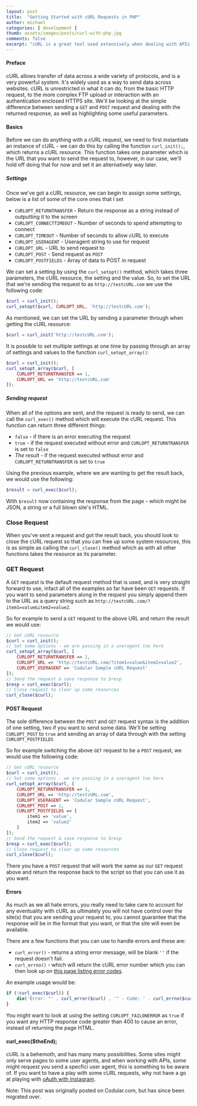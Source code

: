 ```yaml
---
layout: post
title:  "Getting Started with cURL Requests in PHP"
author: michael
categories: [ development ]
thumb: assets/images/posts/curl-with-php.jpg
comments: false
excerpt: "cURL is a great tool used extensively when dealing with APIs and 3rd party applications, a very simple introduction to GET and POST requests in cURL with PHP."
---
```


#### Preface

cURL allows transfer of data across a wide variety of protocols, and is a very powerful system. It's widely used as a way to send data across websites. cURL is unrestricted in what it can do, from the basic HTTP request, to the more complex FTP upload or interaction with an authentication enclosed HTTPS site. We'll be looking at the simple difference between sending a `GET` and `POST` request and dealing with the returned response, as well as highlighting some useful parameters.

#### Basics

Before we can do anything with a cURL request, we need to first instantiate an instance of cURL - we can do this by calling the function `curl_init();`, which returns a cURL resource. This function takes one parameter which is the URL that you want to send the request to, however, in our case, we'll hold off doing that for now and set it an alternatively way later.

##### Settings

Once we've got a cURL resource, we can begin to assign some settings, below is a list of some of the core ones that I set

- `CURLOPT_RETURNTRANSFER` - Return the response as a string instead of outputting it to the screen
- `CURLOPT_CONNECTTIMEOUT` - Number of seconds to spend attempting to connect
- `CURLOPT_TIMEOUT` - Number of seconds to allow cURL to execute
- `CURLOPT_USERAGENT` - Useragent string to use for request
- `CURLOPT_URL` - URL to send request to
- `CURLOPT_POST` - Send request as `POST`
- `CURLOPT_POSTFIELDS` - Array of data to POST in request

We can set a setting by using the `curl_setopt()` method, which takes three parameters, the cURL resource, the setting and the value. So, to set the URL that we're sending the request to as `http://testcURL.com` we use the following code:

```php
$curl = curl_init();
curl_setopt($curl, CURLOPT_URL, 'http://testcURL.com');
```

As mentioned, we can set the URL by sending a parameter through when getting the cURL resource:

```php
$curl = curl_init('http://testcURL.com');
```

It is possible to set multiple settings at one time by passing through an array of settings and values to the function `curl_setopt_array()`:

```php
$curl = curl_init();
curl_setopt_array($curl, [
    CURLOPT_RETURNTRANSFER => 1,
    CURLOPT_URL => 'http://testcURL.com'
]);
```

##### Sending request

When all of the options are sent, and the request is ready to send, we can call the `curl_exec()` method which will execute the cURL request. This function can return three different things:

- `false` - if there is an error executing the request
- `true` - if the request executed without error and `CURLOPT_RETURNTRANSFER` is set to `false`
- *The result* - if the request executed without error and `CURLOPT_RETURNTRANSFER` is set to `true`

Using the previous example, where we are wanting to get the result back, we would use the following: 

```php
$result = curl_exec($curl);
```

With `$result` now containing the response from the page - which might be JSON, a string or a full blown site's HTML.

### Close Request

When you've sent a request and got the result back, you should look to close the cURL request so that you can free up some system resources, this is as simple as calling the `curl_close()` method which as with all other functions takes the resource as its parameter.

### GET Request

A `GET` request is the default request method that is used, and is very straight forward to use, infact all of the examples so far have been `GET` requests. If you want to send parameters along in the request you simply append them to the URL as a query string such as `http://testcURL.com/?item1=value&item2=value2`.

So for example to send a `GET` request to the above URL and return the result we would use: 
    
```php
// Get cURL resource
$curl = curl_init();
// Set some options - we are passing in a useragent too here
curl_setopt_array($curl, [
    CURLOPT_RETURNTRANSFER => 1,
    CURLOPT_URL => 'http://testcURL.com/?item1=value&item2=value2',
    CURLOPT_USERAGENT => 'Codular Sample cURL Request'
]);
// Send the request & save response to $resp
$resp = curl_exec($curl);
// Close request to clear up some resources
curl_close($curl);
```

#### POST Request

The sole difference between the `POST` and `GET` request syntax is the addition of one setting, two if you want to send some data. We'll be setting `CURLOPT_POST` to `true` and sending an array of data through with the setting `CURLOPT_POSTFIELDS`

So for example switching the above `GET` request to be a `POST` request, we would use the following code:

```php
// Get cURL resource
$curl = curl_init();
// Set some options - we are passing in a useragent too here
curl_setopt_array($curl, [
    CURLOPT_RETURNTRANSFER => 1,
    CURLOPT_URL => 'http://testcURL.com',
    CURLOPT_USERAGENT => 'Codular Sample cURL Request',
    CURLOPT_POST => 1,
    CURLOPT_POSTFIELDS => [
        item1 => 'value',
        item2 => 'value2'
    ]
]);
// Send the request & save response to $resp
$resp = curl_exec($curl);
// Close request to clear up some resources
curl_close($curl);
```

There you have a `POST` request that will work the same as our `GET` request above and return the response back to the script so that you can use it as you want.


#### Errors

As much as we all hate errors, you really need to take care to account for any eventuality with cURL as ultimately you will not have control over the site(s) that you are sending your request to, you cannot guarantee that the response will be in the format that you want, or that the site will even be available.

There are a few functions that you can use to handle errors and these are:

- `curl_error()` - returns a string error message, will be blank `''` if the request doesn't fail.
- `curl_errno()` - which will return the cURL error number which you can then look up on [this page listing error codes](http://curl.haxx.se/libcurl/c/libcurl-errors.html).

An example usage would be: 

```php
if (!curl_exec($curl)) {
    die('Error: "' . curl_error($curl) . '" - Code: ' . curl_errno($curl));
}
```

You might want to look at using the setting `CURLOPT_FAILONERROR` as `true` if you want any HTTP response code greater than 400 to cause an error, instead of returning the page HTML.


#### curl_exec($theEnd);

cURL is a behemoth, and has many many possibilities. Some sites might only serve pages to some user agents, and when working with APIs, some might request you send a specfici user agent, this is something to be aware of. If you want to have a play with some cURL requests, why not have a go at playing with [oAuth with Instagram](http://codular.com/oauth-authentication-with-instagram). 
<div class='post-footer-note'>
Note: This post was originally posted on Codular.com, but has since been migrated over.
</div>